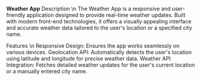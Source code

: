 **Weather App**
Description \n
The Weather App is a responsive and user-friendly application designed to provide real-time weather updates. Built with modern front-end technologies, it offers a visually appealing interface and accurate weather data tailored to the user's location or a specified city name.

Features \n
Responsive Design: Ensures the app works seamlessly on various devices.
Geolocation API: Automatically detects the user's location using latitude and longitude for precise weather data.
Weather API Integration: Fetches detailed weather updates for the user's current location or a manually entered city name.
